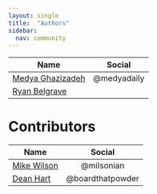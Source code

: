 ```yaml
---
layout: single
title:  "Authors"
sidebar:
  nav: community
---
```




| Name        | Social          
| ------------- |:-------------:|
| [Medya Ghazizadeh](//github.com/medyagh)      | @medyadaily |
| [Ryan Belgrave](//github.com/rmb938)      |       |



# Contributors

| Name        | Social          
| ------------- |:-------------:|
|  [Mike Wilson](https://github.com/milsonian)     | @milsonian  |
|  [Dean Hart](https://github.com/boardthatpowder) | @boardthatpowder  |
